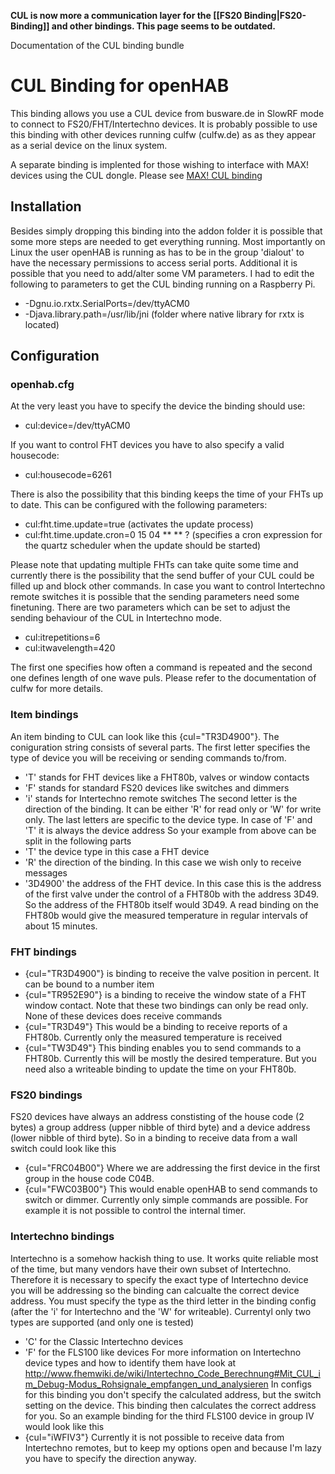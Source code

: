 **CUL is now more a communication layer for the [[FS20 Binding|FS20-Binding]] and other bindings. This page seems to be outdated.**

Documentation of the CUL binding bundle

# CUL Binding for openHAB

This binding allows you use a CUL device from busware.de in SlowRF mode to connect to FS20/FHT/Intertechno devices.
It is probably possible to use this binding with other devices running culfw (culfw.de) as as they appear as a serial device on the linux system.

A separate binding is implented for those wishing to interface with MAX! devices using the CUL dongle. Please see [MAX! CUL binding](https://github.com/openhab/openhab/wiki/MAX!-CUL-Binding)

## Installation

Besides simply dropping this binding into the addon folder it is possible that some more steps are needed to get everything running. Most importantly on Linux the user openHAB is running as has to be in the group 'dialout' to have the necessary permissions to access serial ports. Additional it is possible that you need to add/alter some VM parameters. I had to edit the following to parameters to get the CUL binding running on a Raspberry Pi.
- -Dgnu.io.rxtx.SerialPorts=/dev/ttyACM0
- -Djava.library.path=/usr/lib/jni (folder where native library for rxtx is located)

## Configuration

### openhab.cfg

At the very least you have to specify the device the binding should use:
- cul:device=/dev/ttyACM0

If you want to control FHT devices you have to also specify a valid housecode:
- cul:housecode=6261

There is also the possibility that this binding keeps the time of your FHTs up to date. This can be configured with the following parameters:
- cul:fht.time.update=true (activates the update process)
- cul:fht.time.update.cron=0 15 04 ** ** ? (specifies a cron expression for the quartz scheduler when the update should be started)

Please note that updating multiple FHTs can take quite some time and currently there is the possibility that the send buffer of your CUL could be filled up and block other commands. In case you want to control Intertechno remote switches it is possible that the sending parameters need some finetuning. There are two parameters which can be set to adjust the sending behaviour of the CUL in Intertechno mode.
- cul:itrepetitions=6
- cul:itwavelength=420

The first one specifies how often a command is repeated and the second one defines length of one wave puls. Please refer to the documentation of culfw for more details.

### Item bindings

An item binding to CUL can look like this {cul="TR3D4900"}.
The coniguration string consists of several parts. The first letter specifies the type of device you will be receiving or sending
commands to/from.
- 'T' stands for FHT devices like a FHT80b, valves or window contacts
- 'F' stands for standard FS20 devices like switches and dimmers
- 'i' stands for Intertechno remote switches
The second letter is the direction of the binding. It can be either 'R' for read only or 'W' for write only. The last letters are
specific to the device type. In case of 'F' and 'T' it is always the device address So your example from above can be split in the 
following parts
- 'T' the device type in this case a FHT device
- 'R' the direction of the binding. In this case we wish only to receive messages
- '3D4900' the address of the FHT device. In this case this is the address of the first valve under the control of a FHT80b with the
	address 3D49. 
So the address of the FHT80b itself would 3D49. A read binding on the FHT80b would give the measured temperature in regular intervals 
of about 15 minutes.

### FHT bindings

- {cul="TR3D4900"} is binding to receive the valve position in percent. It can be bound to a number item
- {cul="TR952E90"} is a binding to receive the window state of a FHT window contact.
Note that these two bindings can only be read only. None of these devices does receive commands
- {cul="TR3D49"} This would be a binding to receive reports of a FHT80b. Currently only the measured temperature is received
- {cul="TW3D49"} This binding enables you to send commands to a FHT80b. Currently this will be mostly the desired temperature. But
	you need also a writeable binding to update the time on your FHT80b.

### FS20 bindings

FS20 devices have always an address constisting of the house code (2 bytes) a group address (upper nibble of third byte) and a device
address (lower nibble of third byte). So in a binding to receive data from a wall switch could look like this
- {cul="FRC04B00"} Where we are addressing the first device in the first group in the house code C04B.
- {cul="FWC03B00"} This would enable openHAB to send commands to switch or dimmer. Currently only simple commands are possible.
	For example it is not possible to control the internal timer.

### Intertechno bindings

Intertechno is a somehow hackish thing to use. It works quite reliable most of the time, but many vendors have their own subset
of Intertechno. Therefore it is necessary to specify the exact type of Intertechno device you will be addressing so the binding
can calcualte the correct device address. You must specify the type as the third letter in the binding config (after the 'i' for
Intertechno and the 'W' for writeable). Currentyl only two types are supported (and only one is tested)
- 'C' for the Classic Intertechno devices
- 'F' for the FLS100 like devices
For more information on Intertechno device types and how to identify them have look at http://www.fhemwiki.de/wiki/Intertechno_Code_Berechnung#Mit_CUL_im_Debug-Modus_Rohsignale_empfangen_und_analysieren
In configs for this binding you don't specify the calculated address, but the switch setting on the device. This binding then calculates
the correct address for you. So an example binding for the third FLS100 device in group IV would look like this
- {cul="iWFIV3"}
Currently it is not possible to receive data from Intertechno remotes, but to keep my options open and because I'm lazy you have to
specify the direction anyway.